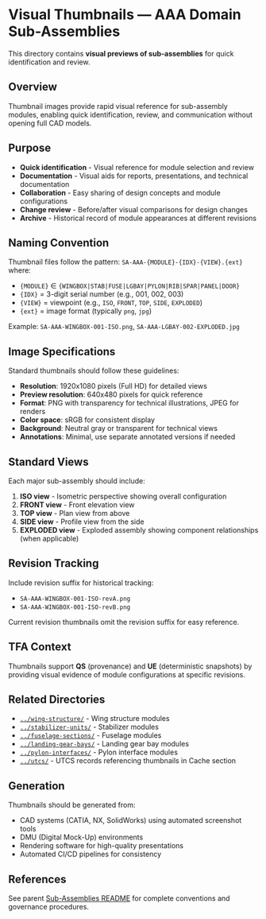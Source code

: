 # Visual Thumbnails — AAA Domain Sub-Assemblies

This directory contains **visual previews of sub-assemblies** for quick identification and review.

## Overview

Thumbnail images provide rapid visual reference for sub-assembly modules, enabling quick identification, review, and communication without opening full CAD models.

## Purpose

- **Quick identification** - Visual reference for module selection and review
- **Documentation** - Visual aids for reports, presentations, and technical documentation
- **Collaboration** - Easy sharing of design concepts and module configurations
- **Change review** - Before/after visual comparisons for design changes
- **Archive** - Historical record of module appearances at different revisions

## Naming Convention

Thumbnail files follow the pattern: `SA-AAA-{MODULE}-{IDX}-{VIEW}.{ext}` where:
- `{MODULE}` ∈ `{WINGBOX|STAB|FUSE|LGBAY|PYLON|RIB|SPAR|PANEL|DOOR}`
- `{IDX}` = 3-digit serial number (e.g., 001, 002, 003)
- `{VIEW}` = viewpoint (e.g., `ISO`, `FRONT`, `TOP`, `SIDE`, `EXPLODED`)
- `{ext}` = image format (typically `png`, `jpg`)

Example: `SA-AAA-WINGBOX-001-ISO.png`, `SA-AAA-LGBAY-002-EXPLODED.jpg`

## Image Specifications

Standard thumbnails should follow these guidelines:
- **Resolution**: 1920x1080 pixels (Full HD) for detailed views
- **Preview resolution**: 640x480 pixels for quick reference
- **Format**: PNG with transparency for technical illustrations, JPEG for renders
- **Color space**: sRGB for consistent display
- **Background**: Neutral gray or transparent for technical views
- **Annotations**: Minimal, use separate annotated versions if needed

## Standard Views

Each major sub-assembly should include:
1. **ISO view** - Isometric perspective showing overall configuration
2. **FRONT view** - Front elevation view
3. **TOP view** - Plan view from above
4. **SIDE view** - Profile view from the side
5. **EXPLODED view** - Exploded assembly showing component relationships (when applicable)

## Revision Tracking

Include revision suffix for historical tracking:
- `SA-AAA-WINGBOX-001-ISO-revA.png`
- `SA-AAA-WINGBOX-001-ISO-revB.png`

Current revision thumbnails omit the revision suffix for easy reference.

## TFA Context

Thumbnails support **QS** (provenance) and **UE** (deterministic snapshots) by providing visual evidence of module configurations at specific revisions.

## Related Directories

- [`../wing-structure/`](../wing-structure/) - Wing structure modules
- [`../stabilizer-units/`](../stabilizer-units/) - Stabilizer modules
- [`../fuselage-sections/`](../fuselage-sections/) - Fuselage modules
- [`../landing-gear-bays/`](../landing-gear-bays/) - Landing gear bay modules
- [`../pylon-interfaces/`](../pylon-interfaces/) - Pylon interface modules
- [`../utcs/`](../utcs/) - UTCS records referencing thumbnails in Cache section

## Generation

Thumbnails should be generated from:
- CAD systems (CATIA, NX, SolidWorks) using automated screenshot tools
- DMU (Digital Mock-Up) environments
- Rendering software for high-quality presentations
- Automated CI/CD pipelines for consistency

## References

See parent [Sub-Assemblies README](../README.md) for complete conventions and governance procedures.

